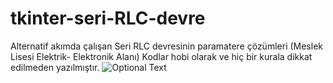 # tkinter-seri-RLC-devre
Alternatif akımda çalışan Seri RLC devresinin paramatere çözümleri (Meslek Lisesi Elektrik- Elektronik Alanı)
Kodlar hobi olarak ve hiç bir kurala dikkat edilmeden yazılmıştır. 
![Optional Text](https://github.com/elektromaker/tkinter-seri-RLC-devre/blob/master/screenshot.png)
